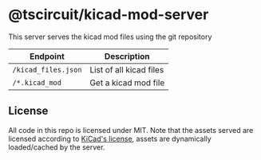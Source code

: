 # @tscircuit/kicad-mod-server

This server serves the kicad mod files using the git repository

| Endpoint            | Description             |
| ------------------- | ----------------------- |
| `/kicad_files.json` | List of all kicad files |
| `/*.kicad_mod`      | Get a kicad mod file    |

## License

All code in this repo is licensed under MIT. Note that the assets served are licensed
according to [KiCad's license](https://www.kicad.org/about/licenses/), assets are
dynamically loaded/cached by the server.
